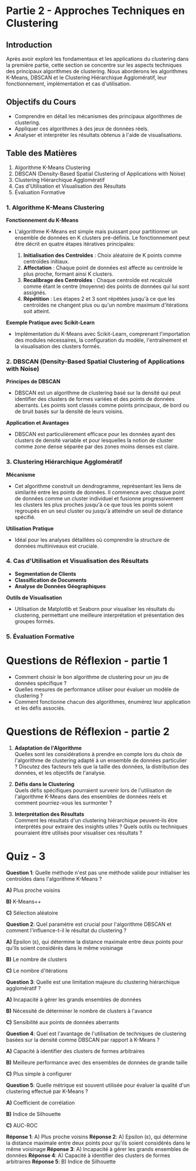 # Partie 2 - Approches Techniques en Clustering

## Introduction

Après avoir exploré les fondamentaux et les applications du clustering dans la première partie, cette section se concentre sur les aspects techniques des principaux algorithmes de clustering. Nous aborderons les algorithmes K-Means, DBSCAN et le Clustering Hiérarchique Agglomératif, leur fonctionnement, implémentation et cas d'utilisation.

## Objectifs du Cours

- Comprendre en détail les mécanismes des principaux algorithmes de clustering.
- Appliquer ces algorithmes à des jeux de données réels.
- Analyser et interpréter les résultats obtenus à l'aide de visualisations.

## Table des Matières

1. Algorithme K-Means Clustering
2. DBSCAN (Density-Based Spatial Clustering of Applications with Noise)
3. Clustering Hiérarchique Agglomératif
4. Cas d'Utilisation et Visualisation des Résultats
5. Évaluation Formative

### 1. Algorithme K-Means Clustering

**Fonctionnement du K-Means**
- L'algorithme K-Means est simple mais puissant pour partitionner un ensemble de données en K clusters pré-définis. Le fonctionnement peut être décrit en quatre étapes itératives principales:

  1. **Initialisation des Centroïdes** : Choix aléatoire de K points comme centroïdes initiaux.
  2. **Affectation** : Chaque point de données est affecté au centroïde le plus proche, formant ainsi K clusters.
  3. **Recalibrage des Centroïdes** : Chaque centroïde est recalculé comme étant le centre (moyenne) des points de données qui lui sont assignés.
  4. **Répétition** : Les étapes 2 et 3 sont répétées jusqu'à ce que les centroïdes ne changent plus ou qu'un nombre maximum d'itérations soit atteint.

**Exemple Pratique avec Scikit-Learn**
- Implémentation du K-Means avec Scikit-Learn, comprenant l'importation des modules nécessaires, la configuration du modèle, l'entraînement et la visualisation des clusters formés.

### 2. DBSCAN (Density-Based Spatial Clustering of Applications with Noise)

**Principes de DBSCAN**
- DBSCAN est un algorithme de clustering basé sur la densité qui peut identifier des clusters de formes variées et des points de données aberrants. Les points sont classés comme points principaux, de bord ou de bruit basés sur la densité de leurs voisins.

**Application et Avantages**
- DBSCAN est particulièrement efficace pour les données ayant des clusters de densité variable et pour lesquelles la notion de cluster comme zone dense séparée par des zones moins denses est claire.

### 3. Clustering Hiérarchique Agglomératif

**Mécanisme**
- Cet algorithme construit un dendrogramme, représentant les liens de similarité entre les points de données. Il commence avec chaque point de données comme un cluster individuel et fusionne progressivement les clusters les plus proches jusqu'à ce que tous les points soient regroupés en un seul cluster ou jusqu'à atteindre un seuil de distance spécifié.

**Utilisation Pratique**
- Idéal pour les analyses détaillées où comprendre la structure de données multiniveaux est cruciale.

### 4. Cas d'Utilisation et Visualisation des Résultats

- **Segmentation de Clients**
- **Classification de Documents**
- **Analyse de Données Géographiques**

**Outils de Visualisation**
- Utilisation de Matplotlib et Seaborn pour visualiser les résultats du clustering, permettant une meilleure interprétation et présentation des groupes formés.

### 5. Évaluation Formative

# Questions de Réflexion - partie 1
- Comment choisir le bon algorithme de clustering pour un jeu de données spécifique ?
- Quelles mesures de performance utiliser pour évaluer un modèle de clustering ?
- Comment fonctionne chacun des algorithmes, énumérez leur application et les défis associés.

# Questions de Réflexion - partie 2

1. **Adaptation de l'Algorithme**  
   Quelles sont les considérations à prendre en compte lors du choix de l'algorithme de clustering adapté à un ensemble de données particulier ? Discutez des facteurs tels que la taille des données, la distribution des données, et les objectifs de l'analyse.

2. **Défis dans le Clustering**  
   Quels défis spécifiques pourraient survenir lors de l'utilisation de l'algorithme K-Means dans des ensembles de données réels et comment pourriez-vous les surmonter ?

3. **Interprétation des Résultats**  
   Comment les résultats d'un clustering hiérarchique peuvent-ils être interprétés pour extraire des insights utiles ? Quels outils ou techniques pourraient être utilisés pour visualiser ces résultats ?

# Quiz - 3

**Question 1**: Quelle méthode n'est pas une méthode valide pour initialiser les centroïdes dans l'algorithme K-Means ?

**A)** Plus proche voisins  

**B)** K-Means++  

**C)** Sélection aléatoire  



**Question 2**: Quel paramètre est crucial pour l'algorithme DBSCAN et comment l'influence-t-il le résultat du clustering ?

**A)** Epsilon (ε), qui détermine la distance maximale entre deux points pour qu'ils soient considérés dans le même voisinage  

**B)** Le nombre de clusters  

**C)** Le nombre d'itérations  


**Question 3**: Quelle est une limitation majeure du clustering hiérarchique agglomératif ?

**A)** Incapacité à gérer les grands ensembles de données  

**B)** Nécessité de déterminer le nombre de clusters à l'avance  

**C)** Sensibilité aux points de données aberrants  


**Question 4**: Quel est l'avantage de l'utilisation de techniques de clustering basées sur la densité comme DBSCAN par rapport à K-Means ?

**A)** Capacité à identifier des clusters de formes arbitraires  

**B)** Meilleure performance avec des ensembles de données de grande taille  

**C)** Plus simple à configurer  



**Question 5**: Quelle métrique est souvent utilisée pour évaluer la qualité d'un clustering effectué par K-Means ?

**A)** Coefficient de corrélation  

**B)** Indice de Silhouette  

**C)** AUC-ROC  


**Réponse 1**: A) Plus proche voisins
**Réponse 2**: A) Epsilon (ε), qui détermine la distance maximale entre deux points pour qu'ils soient considérés dans le même voisinage
**Réponse 3**: A) Incapacité à gérer les grands ensembles de données
**Réponse 4**: A) Capacité à identifier des clusters de formes arbitraires
**Réponse 5**: B) Indice de Silhouette

